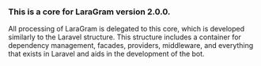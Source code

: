### This is a core for LaraGram version 2.0.0.


All processing of LaraGram is delegated to this core, which is developed similarly to the Laravel structure.
This structure includes a container for dependency management, facades, providers, middleware, and everything that exists in Laravel and aids in the development of the bot.
